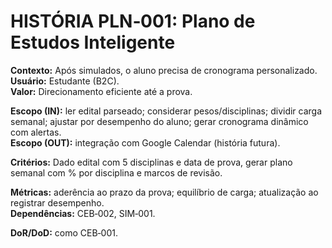 # HISTÓRIA PLN‑001: Plano de Estudos Inteligente

**Contexto:** Após simulados, o aluno precisa de cronograma personalizado.  
**Usuário:** Estudante (B2C).  
**Valor:** Direcionamento eficiente até a prova.

**Escopo (IN):** ler edital parseado; considerar pesos/disciplinas; dividir carga semanal; ajustar por desempenho do aluno; gerar cronograma dinâmico com alertas.  
**Escopo (OUT):** integração com Google Calendar (história futura).

**Critérios:** Dado edital com 5 disciplinas e data de prova, gerar plano semanal com % por disciplina e marcos de revisão.

**Métricas:** aderência ao prazo da prova; equilíbrio de carga; atualização ao registrar desempenho.  
**Dependências:** CEB‑002, SIM‑001.

**DoR/DoD:** como CEB‑001.
